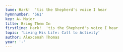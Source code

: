```yaml
---
tune: Hark!  'tis the Shepherd's voice I hear
hymnnumber: '561'
key: A♭ Major
title: Bring Them In
firstline: Hark!  'tis the Shepherd's voice I hear
topic: 'Living His Life: Call to Activity'
author: Alexcenah Thomas
year: '-'
---
```

